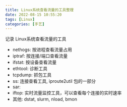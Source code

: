 ```yaml
---
title: Linux系统查看流量的工具整理
date: 2022-08-15 10:55:20
tags: [Linux]
categories: [手艺]
---
```

记录 Linux系统查看流量的工具
<!--more-->

- nethogs: 按进程查看流量占用
- iptraf: 按连接/端口查看流量
- ifstat: 按设备查看流量
- ethtool: 诊断工具
- tcpdump: 抓包工具
- ss: 连接查看工具, iproute2util 包的一部分
- sar: 
- iftop: 实时流量监控工具，可以查看每个连接的实时速率
- 其他: dstat, slurm, nload, bmon
